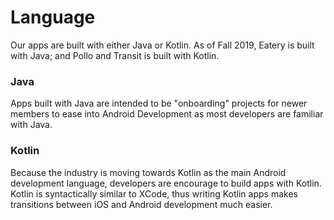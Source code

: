# Language

Our apps are built with either Java or Kotlin. As of Fall 2019, Eatery is built with Java; and Pollo and Transit is built with Kotlin. 

### Java

Apps built with Java are intended to be "onboarding" projects for newer members to ease into Android Development as most developers are familiar with Java. 

### Kotlin

Because the industry is moving towards Kotlin as the main Android development language, developers are encourage to build apps with Kotlin. Kotlin is syntactically similar to XCode, thus writing Kotlin apps makes transitions between iOS and Android development much easier. 

